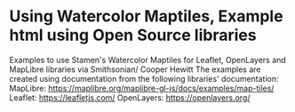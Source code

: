 # Using Watercolor Maptiles, Example html using Open Source libraries
Examples to use Stamen's Watercolor Maptiles for Leaflet, OpenLayers and MapLibre libraries via Smithsonian/ Cooper Hewitt
The examples are created using documentation from the following libraries' documentation:
MapLibre: https://maplibre.org/maplibre-gl-js/docs/examples/map-tiles/
Leaflet: https://leafletjs.com/
OpenLayers: https://openlayers.org/
